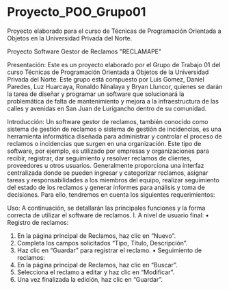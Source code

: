 # Proyecto_POO_Grupo01
Proyecto elaborado para el curso de Técnicas de Programación Orientada a Objetos en la Universidad Privada del Norte.

Proyecto Software Gestor de Reclamos "RECLAMAPE"

Presentación:
Este es un proyecto elaborado por el Grupo de Trabajo 01 del curso Técnicas de Programación Orientada a Objetos
de la Universidad Privada del Norte. Este grupo está compuesto por Luis Gomez, Daniel Paredes, Luz Huarcaya, Ronaldo Ninalaya
y Bryan Lluncor,  quienes se darán la tarea de diseñar y programar un software que solucionará la problemática de falta de 
mantenimiento y mejora a la infraestructura de las calles y avenidas en San Juan de Lurigancho dentro de su comunidad.

Introducción:
Un software gestor de reclamos, también conocido como sistema de gestión de reclamos o sistema de gestión de incidencias,
es una herramienta informática diseñada para administrar y controlar el proceso de reclamos o incidencias que surgen en una
organización. Este tipo de software, por ejemplo, es utilizado por empresas y organizaciones para recibir, registrar, dar
seguimiento y resolver reclamos de clientes, proveedores u otros usuarios. Generalmente proporciona una interfaz centralizada
donde se pueden ingresar y categorizar reclamos, asignar tareas y responsabilidades a los miembros del equipo, realizar
seguimiento del estado de los reclamos y generar informes para análisis y toma de decisiones. Para ello, tendremos en cuenta
los siguientes requerimientos:

Uso:
A continuación, se detallarán las principales funciones y la forma correcta de utilizar el software de reclamos.
I. A nivel de usuario final:
•	Registro de reclamos:
1.	En la página principal de Reclamos, haz clic en “Nuevo”.
2.	Completa los campos solicitados “Tipo, Título, Descripción”.
3.	Haz clic en “Guardar” para registrar el reclamo.
•	Seguimiento de reclamos:
1.	En la página principal de Reclamos, haz clic en “Buscar”.
2.	Selecciona el reclamo a editar y haz clic en “Modificar”.
3.	Una vez finalizada la edición, haz clic en “Guardar”.

